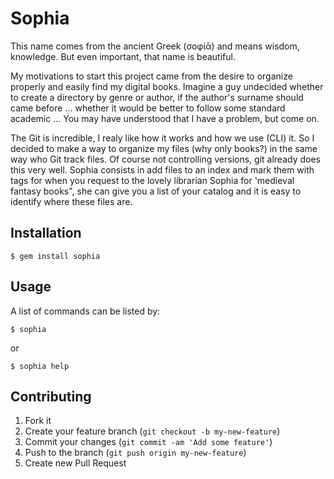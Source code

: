 # Sophia

This name comes from the ancient Greek (σοφίᾱ) and means wisdom, knowledge.
But even important, that name is beautiful.

My motivations to start this project came from the desire to organize properly
and easily find my digital books. Imagine a guy undecided whether to create a
directory by genre or author, if the author's surname should came before ...
whether it would be better to follow some standard academic ... You may have
understood that I have a problem, but come on.

The Git is incredible, I realy like how it works and how we use (CLI) it.
So I decided to make a way to organize my files (why only books?) in the same
way who Git track files. Of course not controlling versions, git already does
this very well. Sophia consists in add files to an index and mark them with tags
for when you request to the lovely librarian Sophia for 'medieval fantasy
books", she can give you a list of your catalog and it is easy to identify where
these files are.

## Installation

    $ gem install sophia

## Usage

A list of commands can be listed by:

    $ sophia

or

    $ sophia help

## Contributing

1. Fork it
2. Create your feature branch (`git checkout -b my-new-feature`)
3. Commit your changes (`git commit -am 'Add some feature'`)
4. Push to the branch (`git push origin my-new-feature`)
5. Create new Pull Request